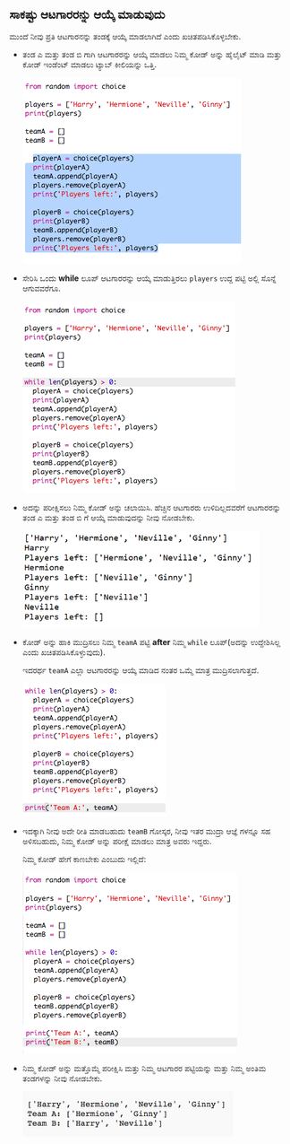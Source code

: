 ## ಸಾಕಷ್ಟು ಆಟಗಾರರನ್ನು ಆಯ್ಕೆ ಮಾಡುವುದು

ಮುಂದೆ ನೀವು ಪ್ರತಿ ಆಟಗಾರನನ್ನು ತಂಡಕ್ಕೆ ಆಯ್ಕೆ ಮಾಡಲಾಗಿದೆ ಎಂದು ಖಚಿತಪಡಿಸಿಕೊಳ್ಳಬೇಕು.

+ ತಂಡ ಎ ಮತ್ತು ತಂಡ ಬಿ ಗಾಗಿ ಆಟಗಾರರನ್ನು ಆಯ್ಕೆ ಮಾಡಲು ನಿಮ್ಮ ಕೋಡ್ ಅನ್ನು ಹೈಲೈಟ್ ಮಾಡಿ ಮತ್ತು ಕೋಡ್ ಇಂಡೆಂಟ್ ಮಾಡಲು ಟ್ಯಾಬ್ ಕೀಲಿಯನ್ನು ಒತ್ತಿ.
    
    ![ಸ್ಕ್ರೀನ್‍ಶಾಟ್](images/team-loop-tab.png)

+ ಸೇರಿಸಿ ಒಂದು **while** ಲೂಪ್ ಆಟಗಾರರನ್ನು ಆಯ್ಕೆ ಮಾಡುತ್ತಿರಲು `players` ಉದ್ದ ಪಟ್ಟಿ ಅಲ್ಲಿ ಸೊನ್ನೆ ಆಗುವವರೆಗೂ.
    
    ![ಸ್ಕ್ರೀನ್‍ಶಾಟ್](images/team-loop-while.png)

+ ಅದನ್ನು ಪರೀಕ್ಷಿಸಲು ನಿಮ್ಮ ಕೋಡ್ ಅನ್ನು ಚಲಾಯಿಸಿ. ಹೆಚ್ಚಿನ ಆಟಗಾರರು ಉಳಿದಿಲ್ಲದವರೆಗೆ ಆಟಗಾರರನ್ನು ತಂಡ ಎ ಮತ್ತು ತಂಡ ಬಿ ಗೆ ಆಯ್ಕೆ ಮಾಡುವುದನ್ನು ನೀವು ನೋಡಬೇಕು.
    
    ![ಸ್ಕ್ರೀನ್‍ಶಾಟ್](images/team-loop-test.png)

+ ಕೋಡ್ ಅನ್ನು ಹಾಕಿ ಮುದ್ರಿಸಲು ನಿಮ್ಮ `teamA` ಪಟ್ಟಿ **after** ನಿಮ್ಮ `while` ಲೂಪ್(ಅದನ್ನು ಉದ್ದೇಶಿಸಿಲ್ಲ ಎಂದು ಖಚಿತಪಡಿಸಿಕೊಳ್ಳುವುದು).
    
    ಇದರರ್ಥ `teamA` ಎಲ್ಲಾ ಆಟಗಾರರನ್ನು ಆಯ್ಕೆ ಮಾಡಿದ ನಂತರ ಒಮ್ಮೆ ಮಾತ್ರ ಮುದ್ರಿಸಲಾಗುತ್ತದೆ.
    
    ![ಸ್ಕ್ರೀನ್‍ಶಾಟ್](images/team-teamA-paste.png)

+ ಇದಕ್ಕಾಗಿ ನೀವು ಅದೇ ರೀತಿ ಮಾಡಬಹುದು `teamB` ಗೋಸ್ಕರ, ನೀವು ಇತರ ಮುದ್ರಾ ಆಜ್ಞೆ ಗಳನ್ನೂ ಸಹ ಅಳಿಸಬಹುದು, ನಿಮ್ಮ ಕೋಡ್ ಅನ್ನು ಪರೀಕ್ಷೆ ಮಾಡಲು ಮಾತ್ರ ಅವರು ಇದ್ದರು.
    
    ನಿಮ್ಮ ಕೋಡ್ ಹೇಗೆ ಕಾಣಬೇಕು ಎಂಬುದು ಇಲ್ಲಿದೆ:
    
    ![ಸ್ಕ್ರೀನ್‍ಶಾಟ್](images/team-loop-finished.png)

+ ನಿಮ್ಮ ಕೋಡ್ ಅನ್ನು ಮತ್ತೊಮ್ಮೆ ಪರೀಕ್ಷಿಸಿ ಮತ್ತು ನಿಮ್ಮ ಆಟಗಾರರ ಪಟ್ಟಿಯನ್ನು ಮತ್ತು ನಿಮ್ಮ ಅಂತಿಮ ತಂಡಗಳನ್ನು ನೀವು ನೋಡಬೇಕು.
    
    ![ಸ್ಕ್ರೀನ್‍ಶಾಟ್](images/team-loop-finished-test.png)